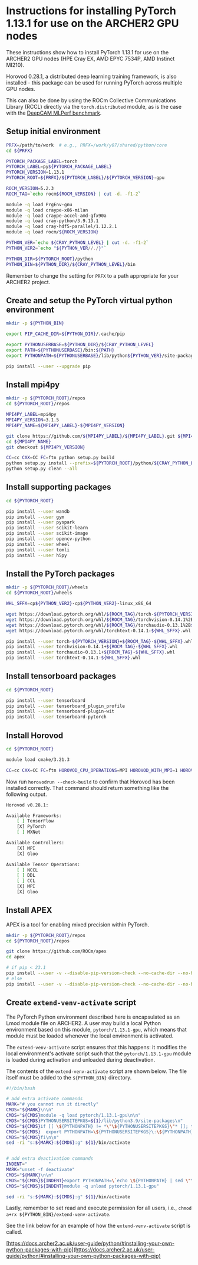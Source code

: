 Instructions for installing PyTorch 1.13.1 for use on the ARCHER2 GPU nodes
===========================================================================

These instructions show how to install PyTorch 1.13.1 for use on the ARCHER2 GPU nodes (HPE Cray EX, AMD EPYC 7534P, AMD Instinct MI210).

Horovod 0.28.1, a distributed deep learning training framework, is also installed - this package can be used for running PyTorch across multiple GPU nodes.

This can also be done by using the ROCm Collective Communications Library (RCCL) directly via the `torch.distributed` module,
as is the case with the [DeepCAM MLPerf benchmark](https://github.com/mlcommons/hpc/tree/main/deepcam). 


Setup initial environment
-------------------------

```bash
PRFX=/path/to/work  # e.g., PRFX=/work/y07/shared/python/core
cd ${PRFX}

PYTORCH_PACKAGE_LABEL=torch
PYTORCH_LABEL=py${PYTORCH_PACKAGE_LABEL}
PYTORCH_VERSION=1.13.1
PYTORCH_ROOT=${PRFX}/${PYTORCH_LABEL}/${PYTORCH_VERSION}-gpu

ROCM_VERSION=5.2.3
ROCM_TAG=`echo rocm${ROCM_VERSION} | cut -d. -f1-2`

module -q load PrgEnv-gnu
module -q load craype-x86-milan
module -q load craype-accel-amd-gfx90a
module -q load cray-python/3.9.13.1
module -q load cray-hdf5-parallel/1.12.2.1
module -q load rocm/${ROCM_VERSION}

PYTHON_VER=`echo ${CRAY_PYTHON_LEVEL} | cut -d. -f1-2`
PYTHON_VER2=`echo "${PYTHON_VER//./}"`

PYTHON_DIR=${PYTORCH_ROOT}/python
PYTHON_BIN=${PYTHON_DIR}/${CRAY_PYTHON_LEVEL}/bin
```

Remember to change the setting for `PRFX` to a path appropriate for your ARCHER2 project.


Create and setup the PyTorch virtual python environment
-------------------------------------------------------

```bash
mkdir -p ${PYTHON_BIN}

export PIP_CACHE_DIR=${PYTHON_DIR}/.cache/pip

export PYTHONUSERBASE=${PYTHON_DIR}/${CRAY_PYTHON_LEVEL}
export PATH=${PYTHONUSERBASE}/bin:${PATH}
export PYTHONPATH=${PYTHONUSERBASE}/lib/python${PYTHON_VER}/site-packages:${PYTHONPATH}

pip install --user --upgrade pip
```


Install mpi4py
--------------

```bash
mkdir -p ${PYTORCH_ROOT}/repos
cd ${PYTORCH_ROOT}/repos

MPI4PY_LABEL=mpi4py
MPI4PY_VERSION=3.1.5
MPI4PY_NAME=${MPI4PY_LABEL}-${MPI4PY_VERSION}

git clone https://github.com/${MPI4PY_LABEL}/${MPI4PY_LABEL}.git ${MPI4PY_NAME}
cd ${MPI4PY_NAME}
git checkout ${MPI4PY_VERSION}

CC=cc CXX=CC FC=ftn python setup.py build
python setup.py install --prefix=${PYTORCH_ROOT}/python/${CRAY_PYTHON_LEVEL}
python setup.py clean --all
```


Install supporting packages
---------------------------

```bash
cd ${PYTORCH_ROOT}

pip install --user wandb
pip install --user gym
pip install --user pyspark
pip install --user scikit-learn
pip install --user scikit-image
pip install --user opencv-python
pip install --user wheel
pip install --user tomli
pip install --user h5py
```


Install the PyTorch packages
----------------------------

```bash
mkdir -p ${PYTORCH_ROOT}/wheels
cd ${PYTORCH_ROOT}/wheels

WHL_SFFX=cp${PYTHON_VER2}-cp${PYTHON_VER2}-linux_x86_64

wget https://download.pytorch.org/whl/${ROCM_TAG}/torch-${PYTORCH_VERSION}%2B${ROCM_TAG}-${WHL_SFFX}.whl
wget https://download.pytorch.org/whl/${ROCM_TAG}/torchvision-0.14.1%2B${ROCM_TAG}-${WHL_SFFX}.whl
wget https://download.pytorch.org/whl/${ROCM_TAG}/torchaudio-0.13.1%2B${ROCM_TAG}-${WHL_SFFX}.whl
wget https://download.pytorch.org/whl/torchtext-0.14.1-${WHL_SFFX}.whl

pip install --user torch-${PYTORCH_VERSION}+${ROCM_TAG}-${WHL_SFFX}.whl
pip install --user torchvision-0.14.1+${ROCM_TAG}-${WHL_SFFX}.whl
pip install --user torchaudio-0.13.1+${ROCM_TAG}-${WHL_SFFX}.whl
pip install --user torchtext-0.14.1-${WHL_SFFX}.whl
```


Install tensorboard packages
----------------------------

```bash
cd ${PYTORCH_ROOT}

pip install --user tensorboard
pip install --user tensorboard_plugin_profile
pip install --user tensorboard-plugin-wit
pip install --user tensorboard-pytorch
```


Install Horovod
---------------

```bash
cd ${PYTORCH_ROOT}

module load cmake/3.21.3

CC=cc CXX=CC FC=ftn HOROVOD_CPU_OPERATIONS=MPI HOROVOD_WITH_MPI=1 HOROVOD_GPU_OPERATIONS=NCCL HOROVOD_ROCM_HOME=${CRAY_ROCM_DIR} HOROVOD_GPU=ROCM HOROVOD_WITH_TENSORFLOW=0 HOROVOD_WITH_PYTORCH=1 HOROVOD_WITH_MXNET=0 pip install --user --no-cache-dir --no-deps horovod[pytorch]==0.28.1
```

Now run `horovodrun --check-build` to confirm that Horovod has been installed correctly. That command should return something like the following output.

```bash
Horovod v0.28.1:

Available Frameworks:
    [ ] TensorFlow
    [X] PyTorch
    [ ] MXNet

Available Controllers:
    [X] MPI
    [X] Gloo

Available Tensor Operations:
    [ ] NCCL
    [ ] DDL
    [ ] CCL
    [X] MPI
    [X] Gloo
```


Install APEX
------------

APEX is a tool for enabling mixed precision within PyTorch.

```bash
mkdir -p ${PYTORCH_ROOT}/repos
cd ${PYTORCH_ROOT}/repos

git clone https://github.com/ROCm/apex
cd apex

# if pip < 23.1
pip install --user -v --disable-pip-version-check --no-cache-dir --no-build-isolation --global-option="--cpp_ext" --global-option="--cuda_ext" ./
# else
pip install --user -v --disable-pip-version-check --no-cache-dir --no-build-isolation --config-settings "--build-option=--cpp_ext" --config-settings "--build-option=--cuda_ext" ./
```


Create `extend-venv-activate` script
------------------------------------

The PyTorch Python environment described here is encapsulated as an Lmod module file on ARCHER2.
A user may build a local Python environment based on this module, `pytorch/1.13.1-gpu`, which
means that module must be loaded whenever the local environment is activated.

The `extend-venv-activate` script ensures that this happens: it modifies the local environment's
activate script such that the `pytorch/1.13.1-gpu` module is loaded during activation and unloaded
during deactivation.

The contents of the `extend-venv-activate` script are shown below. The file itself must be added
to the `${PYTHON_BIN}` directory.

```bash
#!/bin/bash

# add extra activate commands
MARK="# you cannot run it directly"
CMDS="${MARK}\n\n"
CMDS="${CMDS}module -q load pytorch/1.13.1-gpu\n\n"
CMDS="${CMDS}PYTHONUSERSITEPKGS=${1}/lib/python3.9/site-packages\n"
CMDS="${CMDS}if [[ \${PYTHONPATH} != *\"\${PYTHONUSERSITEPKGS}\"* ]]; then\n"
CMDS="${CMDS}  export PYTHONPATH=\${PYTHONUSERSITEPKGS}\:\${PYTHONPATH}\n"
CMDS="${CMDS}fi\n\n"
sed -ri "s:${MARK}:${CMDS}:g" ${1}/bin/activate


# add extra deactivation commands
INDENT="        "
MARK="unset -f deactivate"
CMDS="${MARK}\n\n" 
CMDS="${CMDS}${INDENT}export PYTHONPATH=\`echo \${PYTHONPATH} | sed \"\s\:\${PYTHONUSERSITEPKGS}\\\\\:\:\:\g\"\`\n"
CMDS="${CMDS}${INDENT}module -q unload pytorch/1.13.1-gpu"

sed -ri "s:${MARK}:${CMDS}:g" ${1}/bin/activate
```

Lastly, remember to set read and execute permission for all users, i.e., `chmod a+rx ${PYTHON_BIN}/extend-venv-activate`.

See the link below for an example of how the `extend-venv-activate` script is called.

[https://docs.archer2.ac.uk/user-guide/python/#installing-your-own-python-packages-with-pip](https://docs.archer2.ac.uk/user-guide/python/#installing-your-own-python-packages-with-pip)
